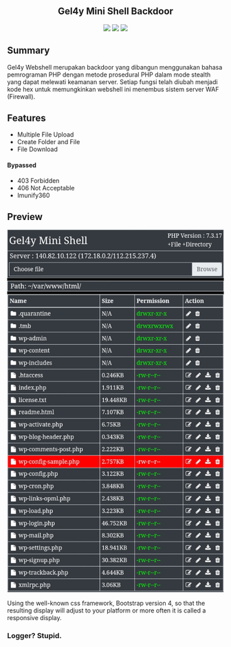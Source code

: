 <h2 align="center">Gel4y Mini Shell Backdoor</h2>

<p align="center">
	<img src="https://img.shields.io/badge/PHP-7.4.3-yellowgreen">
	<img src="https://img.shields.io/badge/LICENSE-MIT-orange">
	<img src="https://img.shields.io/badge/Version-1.1-red">
</p>

Summary
----------

Gel4y Webshell merupakan backdoor yang dibangun menggunakan bahasa pemrograman PHP dengan metode prosedural PHP dalam mode stealth yang dapat melewati keamanan server. Setiap fungsi telah diubah menjadi kode hex untuk memungkinkan webshell ini menembus sistem server WAF (Firewall).

Features
--------

* Multiple File Upload
* Create Folder and File
* File Download
#### Bypassed
* 403 Forbidden
* 406 Not Acceptable
* Imunify360

Preview
-------

![SCREENSHOT](https://raw.githubusercontent.com/22XploiterCrew-Team/Gel4y-Mini-Shell-Backdoor/main/preview.png)

Using the well-known css framework, Bootstrap version 4, so that the resulting display will adjust to your platform or more often it is called a responsive display.

### Logger? Stupid.
